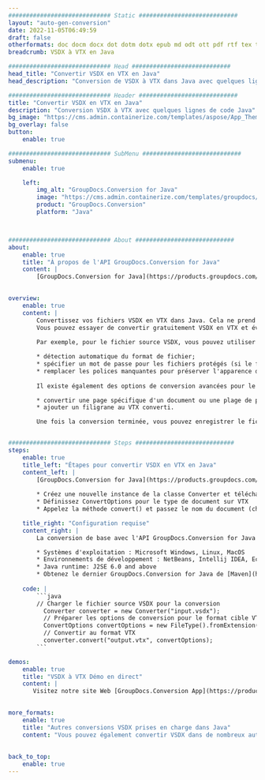 ```yaml
---
############################# Static ############################
layout: "auto-gen-conversion"
date: 2022-11-05T06:49:59
draft: false
otherformats: doc docm docx dot dotm dotx epub md odt ott pdf rtf tex txt vdx vsdm vsdx vssm vssx vstm vstx vsx vtx xps
breadcrumb: VSDX à VTX en Java

############################# Head ############################
head_title: "Convertir VSDX en VTX en Java"
head_description: "Conversion de VSDX à VTX dans Java avec quelques lignes de code. Convertissez plus de 160 formats de fichiers à l'aide de l'API de conversion de documents GroupDocs pour Java"

############################# Header ############################
title: "Convertir VSDX en VTX en Java"
description: "Conversion VSDX à VTX avec quelques lignes de code Java"
bg_image: "https://cms.admin.containerize.com/templates/aspose/App_Themes/V3/images/bg/header1.png"
bg_overlay: false
button:
    enable: true

############################# SubMenu ############################
submenu:
    enable: true

    left:
        img_alt: "GroupDocs.Conversion for Java"
        image: "https://cms.admin.containerize.com/templates/groupdocs/images/product-logos/90x90-noborder/groupdocs-conversion-java.png"
        product: "GroupDocs.Conversion"
        platform: "Java"



############################# About ############################
about:
    enable: true
    title: "À propos de l'API GroupDocs.Conversion for Java"
    content: |
        [GroupDocs.Conversion for Java](https://products.groupdocs.com/conversion/java/) est une API de conversion de format de fichier avancée pour la conversion entre les formats d'image et de document populaires tels que Microsoft Office, OpenDocument, PDF, HTML, e-mail, CAO. et bien plus encore avec seulement quelques lignes de code. L'API native détecte automatiquement les formats des documents originaux et propose de nombreuses options de personnalisation des documents convertis. Outre la fonction d'extraction d'informations d'un document, il prend également en charge la mise en cache des résultats de conversion sur le disque local par défaut. Cependant, tout type de stockage de cache peut être pris en charge en implémentant les interfaces appropriées - Amazon S3, Dropbox, Google Drive, Windows Azure, Reddis ou tout autre.
    

overview:
    enable: true
    content: |
        Convertissez vos fichiers VSDX en VTX dans Java. Cela ne prend que quelques lignes de code Java sur n'importe quelle plate-forme de votre choix, telle que Windows, Linux, macOS.
        Vous pouvez essayer de convertir gratuitement VSDX en VTX et évaluer la qualité des résultats de conversion. En plus des scripts de conversion de fichiers simples, vous pouvez essayer des options plus sophistiquées pour charger le fichier source VSDX et stocker la sortie VTX. 
        
        Par exemple, pour le fichier source VSDX, vous pouvez utiliser les options de chargement suivantes :

        * détection automatique du format de fichier;
        * spécifier un mot de passe pour les fichiers protégés (si le format de fichier le prend en charge);
        * remplacer les polices manquantes pour préserver l'apparence du document.
        
        Il existe également des options de conversion avancées pour le fichier VTX :

        * convertir une page spécifique d'un document ou une plage de pages;
        * ajouter un filigrane au VTX converti.

        Une fois la conversion terminée, vous pouvez enregistrer le fichier VTX dans votre chemin de fichier local ou dans un stockage tiers tel que FTP, Amazon S3, Google Drive, Dropbox, etc. Veuillez noter - pour convertir VSDX à VTX, vous n'avez pas besoin d'installer de logiciel supplémentaire, tel que MS Office, Open Office, Adobe Acrobat Reader, etc.


############################# Steps ############################
steps:
    enable: true
    title_left: "Étapes pour convertir VSDX en VTX en Java"
    content_left: |
        [GroupDocs.Conversion for Java](https://products.groupdocs.com/conversion/java/) permet aux développeurs de convertir facilement le fichier VSDX en VTX avec quelques lignes de code.
        
        * Créez une nouvelle instance de la classe Converter et téléchargez le fichier VSDX avec le chemin complet
        * Définissez ConvertOptions pour le type de document sur VTX
        * Appelez la méthode convert() et passez le nom du document (chemin complet) et le format (VTX) en tant que paramètre

    title_right: "Configuration requise"
    content_right: |
        La conversion de base avec l'API GroupDocs.Conversion for Java peut être effectuée avec seulement quelques lignes de code. Nos API sont prises en charge sur toutes les principales plates-formes et systèmes d'exploitation. Avant d'exécuter le code ci-dessous, assurez-vous que les prérequis suivants sont installés sur votre système.

        * Systèmes d'exploitation : Microsoft Windows, Linux, MacOS
        * Environnements de développement : NetBeans, Intellij IDEA, Eclipse, etc.
        * Java runtime: J2SE 6.0 and above
        * Obtenez le dernier GroupDocs.Conversion for Java de [Maven](https://repository.groupdocs.com/webapp/#/artifacts/browse/tree/General/repo/com/groupdocs/groupdocs-conversion)
         
    code: |
        ```java    
        // Charger le fichier source VSDX pour la conversion
          Converter converter = new Converter("input.vsdx");
          // Préparer les options de conversion pour le format cible VTX
          ConvertOptions convertOptions = new FileType().fromExtension("vtx").getConvertOptions();
          // Convertir au format VTX
          converter.convert("output.vtx", convertOptions);
        ```

demos:
    enable: true
    title: "VSDX à VTX Démo en direct"
    content: |
       Visitez notre site Web [GroupDocs.Conversion App](https://products.groupdocs.app/conversion/family) et essayez la conversion VSDX à VTX maintenant. La démo gratuite présente les avantages suivants
          

more_formats:
    enable: true
    title: "Autres conversions VSDX prises en charge dans Java"
    content: "Vous pouvez également convertir VSDX dans de nombreux autres formats de fichiers. Veuillez consulter la liste ci-dessous."
       
       
back_to_top:
    enable: true
---
```

